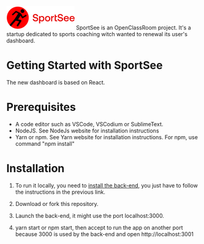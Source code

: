 
<img src="./public/logo.png"/>
SportSee is an OpenClassRoom project. It's a startup dedicated to sports coaching witch wanted to renewal its user's dashboard.

# Getting Started with SportSee
The new dashboard is based on React.

# Prerequisites
* A code editor such as VSCode, VSCodium or SublimeText.
* NodeJS. See NodeJs website for installation instructions
* Yarn or npm. See Yarn website for installation instructions. For npm, use command "npm install"


# Installation
1. To run it locally, you need to [install the back-end](https://github.com/OpenClassrooms-Student-Center/P9-front-end-dashboard), you just have to follow the instructions in the previous link.

2. Download or fork this repository.

3. Launch the back-end, it might use the port localhost:3000.

4. yarn start or npm start, then accept to run the app on another port because 3000 is used by the back-end and open http://localhost:3001

